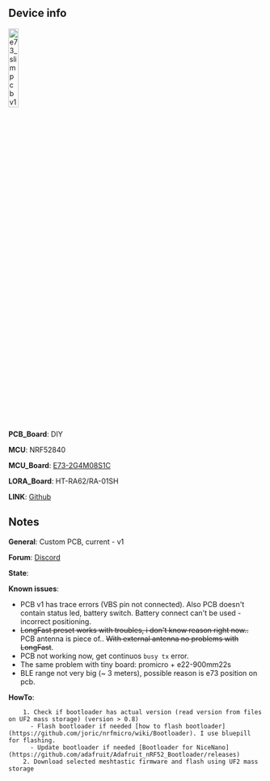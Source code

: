 ## Device info

<img alt = "e73_slim pcb v1" class = "board-img img-thumbnail img-responsive rounded float-end" src="https://raw.githubusercontent.com/mrekin/MeshtasticCustomBoards/main/firmware/variants/diy/e73_slim/e73_slim_v1.png" width="20%">

**PCB_Board**: DIY

**MCU**: NRF52840

**MCU_Board**: [E73-2G4M08S1C](https://www.cdebyte.com/products/E73-2G4M08S1C)

**LORA_Board**: HT-RA62/RA-01SH

**LINK**: [Github](https://github.com/mrekin/MeshtasticCustomBoards/tree/main/firmware/variants/diy/e73_slim)

## Notes

**General**: Custom PCB, current - v1

**Forum**: [Discord](https://discord.com/channels/867578229534359593/1194757507013427250)

**State**:

**Known issues**:
- PCB v1 has trace errors (VBS pin not connected). Also PCB doesn't contain status led, battery switch. Battery connect can't be used - incorrect positioning.
- ~~LongFast preset works with troubles, i don't know reason right now..~~ PCB antenna is piece of.. ~~With external antenna no problems with LongFast~~.
- PCB not working now, get continuos `busy tx` error.
- The same problem with tiny board: promicro + e22-900mm22s
- BLE range not very big (~ 3 meters), possible reason is e73 position on pcb.

**HowTo**: 

        1. Check if bootloader has actual version (read version from files on UF2 mass storage) (version > 0.8)
          - Flash bootloader if needed [how to flash bootloader](https://github.com/joric/nrfmicro/wiki/Bootloader). I use bluepill for flashing.
          - Update bootloader if needed [Bootloader for NiceNano](https://github.com/adafruit/Adafruit_nRF52_Bootloader/releases)
        2. Download selected meshtastic firmware and flash using UF2 mass storage
          
